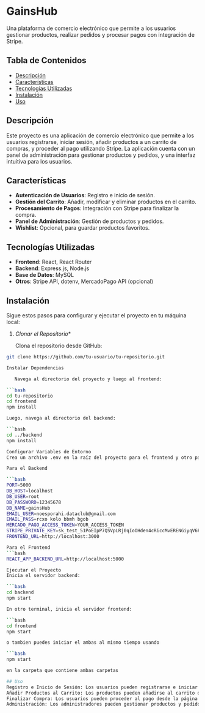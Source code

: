 # GainsHub

Una plataforma de comercio electrónico que permite a los usuarios gestionar productos, realizar pedidos y procesar pagos con integración de Stripe.

## Tabla de Contenidos

- [Descripción](#descripción)
- [Características](#características)
- [Tecnologías Utilizadas](#tecnologías-utilizadas)
- [Instalación](#instalación)
- [Uso](#uso)


## Descripción

Este proyecto es una aplicación de comercio electrónico que permite a los usuarios registrarse, iniciar sesión, añadir productos a un carrito de compras, y proceder al pago utilizando Stripe. La aplicación cuenta con un panel de administración para gestionar productos y pedidos, y una interfaz intuitiva para los usuarios.

## Características

- **Autenticación de Usuarios**: Registro e inicio de sesión.
- **Gestión del Carrito**: Añadir, modificar y eliminar productos en el carrito.
- **Procesamiento de Pagos**: Integración con Stripe para finalizar la compra.
- **Panel de Administración**: Gestión de productos y pedidos.
- **Wishlist**: Opcional, para guardar productos favoritos.

## Tecnologías Utilizadas

- **Frontend**: React, React Router
- **Backend**: Express.js, Node.js
- **Base de Datos**: MySQL
- **Otros**: Stripe API, dotenv, MercadoPago API (opcional)

## Instalación

Sigue estos pasos para configurar y ejecutar el proyecto en tu máquina local:

1. *Clonar el Repositorio**

   Clona el repositorio desde GitHub:
```bash
git clone https://github.com/tu-usuario/tu-repositorio.git

Instalar Dependencias

   Navega al directorio del proyecto y luego al frontend:

```bash
cd tu-repositorio
cd frontend
npm install

Luego, navega al directorio del backend:

```bash
cd ../backend
npm install

Configurar Variables de Entorno
Crea un archivo .env en la raíz del proyecto para el frontend y otro para el backend. Aquí están los contenidos necesarios:

Para el Backend

```bash
PORT=5000
DB_HOST=localhost
DB_USER=root
DB_PASSWORD=12345678
DB_NAME=gainsHub
EMAIL_USER=noesporahi.dataclub@gmail.com
EMAIL_PASS=rcxo kolo bbmh bgob
MERCADO_PAGO_ACCESS_TOKEN=YOUR_ACCESS_TOKEN
STRIPE_PRIVATE_KEY=sk_test_51PoEIpP7QSVpLRj0qIoOHden4cRiccMvERENGiyqV6P7lcZZQx0CLpPyPhtydX2SZQOVaQr7Mro3RgLZcTjvg5aC00BEeURQJ7
FRONTEND_URL=http://localhost:3000

Para el Frontend
```bash
REACT_APP_BACKEND_URL=http://localhost:5000

Ejecutar el Proyecto
Inicia el servidor backend:

```bash
cd backend
npm start

En otro terminal, inicia el servidor frontend:

```bash
cd frontend
npm start

o tambien puedes iniciar el ambas al mismo tiempo usando

```bash
npm start

en la carpeta que contiene ambas carpetas

## Uso
Registro e Inicio de Sesión: Los usuarios pueden registrarse e iniciar sesión desde la página principal.
Añadir Productos al Carrito: Los productos pueden añadirse al carrito desde la página de productos.
Finalizar Compra: Los usuarios pueden proceder al pago desde la página del carrito, utilizando Stripe para el procesamiento de pagos.
Administración: Los administradores pueden gestionar productos y pedidos desde el panel de administración.
